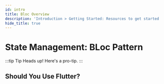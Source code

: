```yaml
---
id: intro
title: Bloc Overview
description: 'Introduction > Getting Started: Resources to get started learning and using Redux'
hide_title: true
---
```


# State Management: BLoc Pattern

:::tip Tip
Heads up! Here's a pro-tip.
:::

## Should You Use Flutter?

